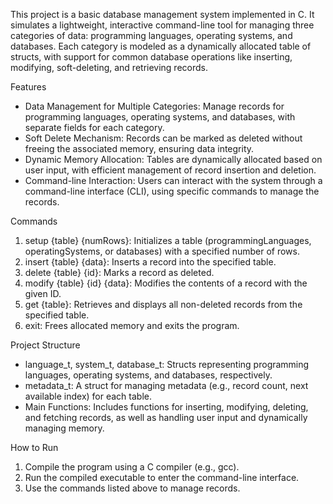 This project is a basic database management system implemented in C. It simulates a lightweight, interactive command-line tool for managing three categories of data: programming languages, operating systems, and databases. Each category is modeled as a dynamically allocated table of structs, with support for common database operations like inserting, modifying, soft-deleting, and retrieving records.

Features
- Data Management for Multiple Categories: Manage records for programming languages, operating systems, and databases, with separate fields for each category.
- Soft Delete Mechanism: Records can be marked as deleted without freeing the associated memory, ensuring data integrity.
- Dynamic Memory Allocation: Tables are dynamically allocated based on user input, with efficient management of record insertion and deletion.
- Command-line Interaction: Users can interact with the system through a command-line interface (CLI), using specific commands to manage the records.
  
Commands
1. setup {table} {numRows}: Initializes a table (programmingLanguages, operatingSystems, or databases) with a specified number of rows.
2. insert {table} {data}: Inserts a record into the specified table.
3. delete {table} {id}: Marks a record as deleted.
4. modify {table} {id} {data}: Modifies the contents of a record with the given ID.
5. get {table}: Retrieves and displays all non-deleted records from the specified table.
6. exit: Frees allocated memory and exits the program.
   
Project Structure
- language_t, system_t, database_t: Structs representing programming languages, operating systems, and databases, respectively.
- metadata_t: A struct for managing metadata (e.g., record count, next available index) for each table.
- Main Functions: Includes functions for inserting, modifying, deleting, and fetching records, as well as handling user input and dynamically managing memory.
  
How to Run
1. Compile the program using a C compiler (e.g., gcc).
2. Run the compiled executable to enter the command-line interface.
3. Use the commands listed above to manage records.

